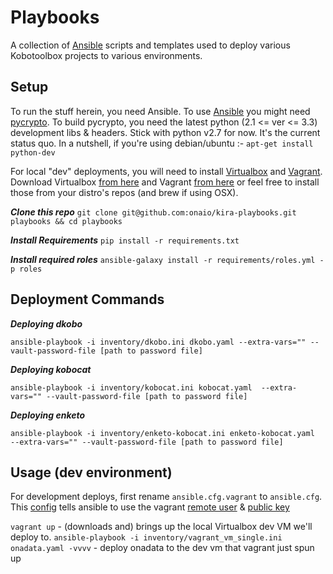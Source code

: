 # Playbooks
A collection of [Ansible][1] scripts and templates used to deploy various Kobotoolbox
projects to various environments.


## Setup
To run the stuff herein, you need Ansible. To use [Ansible][1] you might need [pycrypto][5].
To build pycrypto, you need the latest python (2.1 <= ver <= 3.3) development libs & headers.
Stick with python v2.7 for now. It's the current status quo.
In a nutshell, if you're using debian/ubuntu :- `apt-get install python-dev`

For local "dev" deployments, you will need to install [Virtualbox][3] and [Vagrant][2].
Download Virtualbox [from here][4] and Vagrant [from here][6]
or feel free to install those from your distro's repos (and brew if using OSX).


***Clone this repo***
`git clone git@github.com:onaio/kira-playbooks.git playbooks && cd playbooks`

***Install Requirements***
`pip install -r requirements.txt`

***Install required roles***
`ansible-galaxy install -r requirements/roles.yml -p roles`

##  Deployment Commands

***Deploying dkobo***

`ansible-playbook -i inventory/dkobo.ini dkobo.yaml --extra-vars="" --vault-password-file [path to password file]`

***Deploying kobocat***

`ansible-playbook -i inventory/kobocat.ini kobocat.yaml  --extra-vars="" --vault-password-file [path to password file]`

***Deploying enketo***

`ansible-playbook -i inventory/enketo-kobocat.ini enketo-kobocat.yaml  --extra-vars="" --vault-password-file [path to password file]`


## Usage (dev environment)
For development deploys, first rename `ansible.cfg.vagrant` to `ansible.cfg`.
This [config][8] tells ansible to use the vagrant [remote user][9] & [public key][7]

`vagrant up` - (downloads and) brings up the local Virtualbox dev VM we'll deploy to.
`ansible-playbook -i inventory/vagrant_vm_single.ini onadata.yaml -vvvv` -
deploy onadata to the dev vm that vagrant just spun up

[1]: http://www.ansible.com
[2]: https://www.vagrantup.com
[3]: https://www.virtualbox.org
[4]: https://www.virtualbox.org/wiki/Downloads
[5]: https://pypi.python.org/pypi/pycrypto
[6]: https://www.vagrantup.com/downloads.html
[7]: https://github.com/mitchellh/vagrant/tree/master/keys
[8]: http://docs.ansible.com/intro_configuration.html
[9]: http://docs.ansible.com/playbooks_intro.html#hosts-and-users
